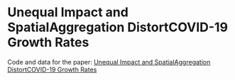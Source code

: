 # Unequal Impact and SpatialAggregation DistortCOVID-19 Growth Rates

Code and data for the paper: [Unequal Impact and SpatialAggregation DistortCOVID-19 Growth Rates](https://royalsocietypublishing.org/doi/10.1098/rsta.2021.0122)
